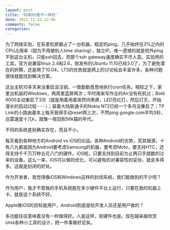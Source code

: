 ```yaml
---
layout: post
title: 'OS和OS是不一样的'
date: 2011-11-22 12:06
comments: false
categories: 
---
```

    

为了网络实验，在系里机房霸占了一台机器，稳定的ping，几乎始终在3%之内的CPU占用率（因为不用被别人time sharing），独立IP。唯一遗憾的就是校外ping不到这台主机，只能ssh回去，而那个ssh gateway速度确实不尽人意。实验用的工具，官方说兼容linux 2.4和2.6，刚发布的Ubuntu 11.10已经3.0了，为了避免潜在的折腾，还是用了10.04，LTS的优势就是网上的讨论帖会丰富许多，各种问题很快就能找到解决方案。

这台主机10多天来没重启没注销，一致勤勤恳恳地执行cron任务。相较之下，家里台机装的Windows，两周里蓝屏两次；平时用来写作业的Air没有死机过；Bold 9000主动重启了3次（就是用着用着突然间黑屏，LED亮红灯，然后灯灭，开始漫长的启动过程⋯⋯）；装着大陆联通卡的Nokia N72已经一个多月没重启了；TP Link的小路由基本上每天我得手动reset两三次，不然ping google.com平均3秒，迅雷速度十几k，就像一夜回到56k猫的年代。

不同的系统差别确实存在，而且不小。

每天看到各种地方的Android vs iOS的论战。各种Android的劣势，究其根源，十有八九都是因为Android要考虑Samsung的机器，要考虑Moto，要支持HTC，还得支持千千万万种五花八门的硬件。iOS呢，只要支持到目前为止两只手就数的过来的设备。这么一来，iOS可以做的优化，可以避免的对兼容性的妥协，就会多得多。这就是封闭的好处。

作为开发者，我觉得像iOS和Windows这样的封闭系统，我们能做到的不少吧？

作为用户，我才不管我的手机系统能在多少硬件平台上运行，只要在我的机器上卡，就是这个系统不好。

Apple做iOS的目标是用户，Android到底是给开发人员还是用户做的？

多功能往往意味着没有一样做得好。人是这样，软硬件也是。现在越来越欣赏Unix各种小工具的设计，把一件事做好足矣。
